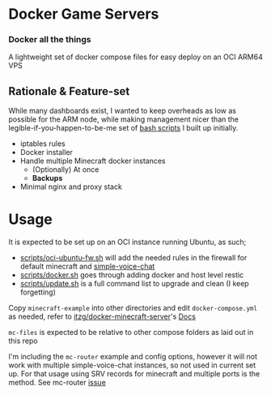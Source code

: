 # Docker Game Servers

### Docker all the things
A lightweight set of docker compose files for easy deploy on an OCI ARM64 VPS

## Rationale & Feature-set
While many dashboards exist, I wanted to keep overheads as low as possible for the ARM node, while making management nicer than the legible-if-you-happen-to-be-me set of [bash scripts](https://github.com/KenjiE20/minecraft-scripts) I built up initially.

* iptables rules
* Docker installer
* Handle multiple Minecraft docker instances
    * (Optionally) At once
    * **Backups**
* Minimal nginx and proxy stack

# Usage

It is expected to be set up on an OCI instance running Ubuntu, as such;
* [scripts/oci-ubuntu-fw.sh](scripts/oci-ubuntu-fw.sh) will add the needed rules in the firewall for default minecraft and [simple-voice-chat](https://modrepo.de/minecraft/voicechat/wiki/server_setup)
* [scripts/docker.sh](scripts/docker.sh) goes through adding docker and host level restic
* [scripts/update.sh](scripts/update.sh) is a full command list to upgrade and clean (I keep forgetting)

Copy `minecraft-example` into other directories and edit `docker-compose.yml` as needed, refer to [itzg/docker-minecraft-server](https://github.com/itzg/docker-minecraft-server)'s [Docs](https://docker-minecraft-server.readthedocs.io/en/latest/)

`mc-files` is expected to be relative to other compose folders as laid out in this repo

I'm including the `mc-router` example and config options, however it will not work with multiple simple-voice-chat instances, so not used in current set up. For that usage using SRV records for minecraft and multiple ports is the method. See mc-router [issue](https://github.com/itzg/mc-router/issues/261)